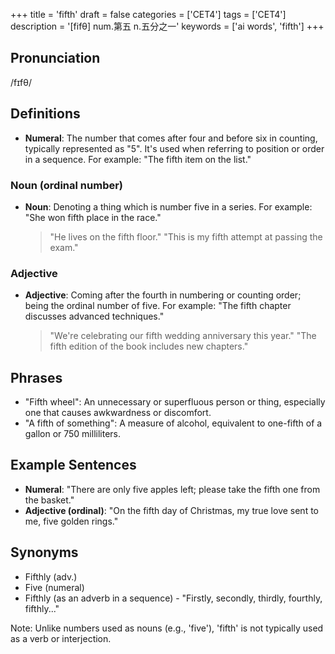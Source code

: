 +++
title = 'fifth'
draft = false
categories = ['CET4']
tags = ['CET4']
description = '[fifθ] num.第五 n.五分之一'
keywords = ['ai words', 'fifth']
+++

## Pronunciation
/fɪfθ/

## Definitions
- **Numeral**: The number that comes after four and before six in counting, typically represented as "5". It's used when referring to position or order in a sequence. For example: "The fifth item on the list."

### Noun (ordinal number)
- **Noun**: Denoting a thing which is number five in a series. For example: "She won fifth place in the race."

  > "He lives on the fifth floor."
  > "This is my fifth attempt at passing the exam."

### Adjective
- **Adjective**: Coming after the fourth in numbering or counting order; being the ordinal number of five. For example: "The fifth chapter discusses advanced techniques."

  > "We're celebrating our fifth wedding anniversary this year."
  > "The fifth edition of the book includes new chapters."

## Phrases
- "Fifth wheel": An unnecessary or superfluous person or thing, especially one that causes awkwardness or discomfort.
- "A fifth of something": A measure of alcohol, equivalent to one-fifth of a gallon or 750 milliliters.

## Example Sentences
- **Numeral**: "There are only five apples left; please take the fifth one from the basket."
- **Adjective (ordinal)**: "On the fifth day of Christmas, my true love sent to me, five golden rings."

## Synonyms
- Fifthly (adv.)
- Five (numeral)
- Fifthly (as an adverb in a sequence) - "Firstly, secondly, thirdly, fourthly, fifthly..." 

Note: Unlike numbers used as nouns (e.g., 'five'), 'fifth' is not typically used as a verb or interjection.
